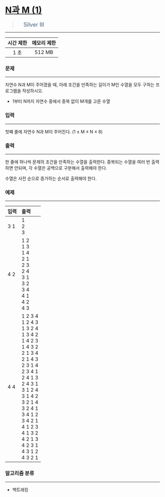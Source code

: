 # [N과 M (1)](https://www.acmicpc.net/problem/15649)

> <img src="https://d2gd6pc034wcta.cloudfront.net/tier/8.svg" width="16" heigth="21" style = "vertical-align: middle;"/>&nbsp;<span style="font-size: 18px; color: #435f7a;">Silver III</span>

***

<div align="center">

|시간 제한|메모리 제한|
|:---:|:---:|
|1 초 |512 MB|

</div>

### 문제

***

자연수 N과 M이 주어졌을 때, 아래 조건을 만족하는 길이가 M인 수열을 모두 구하는 프로그램을 작성하시오.

* 1부터 N까지 자연수 중에서 중복 없이 M개를 고른 수열

### 입력

***

첫째 줄에 자연수 N과 M이 주어진다. (1 ≤ M ≤ N ≤ 8)

### 출력

***

한 줄에 하나씩 문제의 조건을 만족하는 수열을 출력한다. 중복되는 수열을 여러 번 출력하면 안되며, 각 수열은 공백으로 구분해서 출력해야 한다.

수열은 사전 순으로 증가하는 순서로 출력해야 한다.

### 예제

***

|입력|출력|
|:---|:---|
|3 1|1<br/>2<br/>3|
|4 2|1 2<br/>1 3<br/>1 4<br/>2 1<br/>2 3<br/>2 4<br/>3 1<br/>3 2<br/>3 4<br/>4 1<br/>4 2<br/>4 3|
|4 4|1 2 3 4<br/>1 2 4 3<br/>1 3 2 4<br/>1 3 4 2<br/>1 4 2 3<br/>1 4 3 2<br/>2 1 3 4<br/>2 1 4 3<br/>2 3 1 4<br/>2 3 4 1<br/>2 4 1 3<br/>2 4 3 1<br/>3 1 2 4<br/>3 1 4 2<br/>3 2 1 4<br/>3 2 4 1<br/>3 4 1 2<br/>3 4 2 1<br/>4 1 2 3<br/>4 1 3 2<br/>4 2 1 3<br/>4 2 3 1<br/>4 3 1 2<br/>4 3 2 1|

### 알고리즘 분류

***

* 백트래킹


